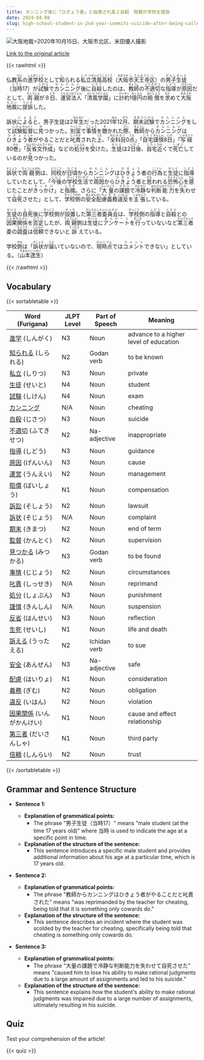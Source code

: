 ```yaml
---
title: カンニング後に「ひきょう者」と指導され高２自殺　両親が学校を提訴
date: 2024-04-08
slug: high-school-student-in-2nd-year-commits-suicide-after-being-called-a-cheater-by-teachers-for-cheating-parents-sue-the-school
---
```


![大阪地裁=2020年10月15日、大阪市北区、米田優人撮影](https://www.asahicom.jp/imgopt/img/c22bd53b01/comm_L/AS20240408002604.jpg "大阪地裁=2020年10月15日、大阪市北区、米田優人撮影")

[Link to the original article](https://asahi.com/articles/ASS4831L9S48PTIL005M.html?iref=comtop_7_04)

{{< rawhtml >}}
<p>仏教<ruby>系<rt>けい</rt></ruby>の<ruby>進学<rt>しんがく</rt></ruby><ruby>校<rt>こう</rt></ruby>として<ruby>知<rt>し</rt></ruby>られる<ruby>私立<rt>しりつ</rt></ruby><ruby>清風<rt>せいふう</rt></ruby><ruby>高校<rt>こうこう</rt></ruby>（<ruby>大阪<rt>おおさか</rt></ruby><ruby>市<rt>し</rt></ruby><ruby>天王寺<rt>てんのうじ</rt></ruby><ruby>区<rt>く</rt></ruby>）の<ruby>男子<rt>だんし</rt></ruby><ruby>生徒<rt>せいと</rt></ruby>（<ruby>当時<rt>とうじ</rt></ruby>17）が<ruby>試験<rt>しけん</rt></ruby>で<ruby>カンニング<rt>かんにんぐ</rt></ruby>後に<ruby>自殺<rt>じさつ</rt></ruby>したのは、<ruby>教師<rt>きょうし</rt></ruby>の<ruby>不適切<rt>ふてきせつ</rt></ruby>な<ruby>指導<rt>しどう</rt></ruby>が<ruby>原因<rt>げんいん</rt></ruby>だとして、<ruby>両親<rt>りょうしん</rt></ruby>が８<ruby>日<rt>にち</rt></ruby>、<ruby>運営<rt>うんえい</rt></ruby><ruby>法人<rt>ほうじん</rt></ruby>「<ruby>清風<rt>せいふう</rt></ruby><ruby>学園<rt>がくえん</rt></ruby>」に<ruby>計約<rt>けいやく</rt></ruby>1<ruby>億<rt>おく</rt></ruby><ruby>円<rt>えん</rt></ruby>の<ruby>賠償<rt>ばいしょう</rt></ruby>を<ruby>求<rt>もと</rt></ruby>めて<ruby>大阪<rt>おおさか</rt></ruby><ruby>地裁<rt>ちさい</rt></ruby>に<ruby>提訴<rt>ていそ</rt></ruby>した。</p>

<p>訴状<ruby>によると<rt>によると</rt></ruby>、男子生徒は2<ruby>年生<rt>ねんせい</rt></ruby>だった2021<ruby>年<rt>ねん</rt></ruby>12<ruby>月<rt>がつ</rt></ruby>、<ruby>期末<rt>きまつ</rt></ruby><ruby>試験<rt>しけん</rt></ruby>で<ruby>カンニング<rt>かんにんぐ</rt></ruby>をして<ruby>試験<rt>しけん</rt></ruby><ruby>監督<rt>かんとく</rt></ruby>に<ruby>見<rt>み</rt></ruby>つかった。<ruby>別室<rt>べっしつ</rt></ruby>で<ruby>事情<rt>じじょう</rt></ruby>を<ruby>聴<rt>き</rt></ruby>かれた<ruby>際<rt>さい</rt></ruby>、<ruby>教師<rt>きょうし</rt></ruby>から<ruby>カンニング<rt>かんにんぐ</rt></ruby>は<ruby>ひきょう<rt>ひきょう</rt></ruby><ruby>者<rt>しゃ</rt></ruby>がやることだと<ruby>叱責<rt>しっせき</rt></ruby>された<ruby>上<rt>うえ</rt></ruby>、「<ruby>全<rt>ぜん</rt></ruby><ruby>科目<rt>かもく</rt></ruby>0<ruby>点<rt>てん</rt></ruby>」「<ruby>自宅<rt>じたく</rt></ruby><ruby>謹慎<rt>きんしん</rt></ruby>8<ruby>日<rt>にち</rt></ruby>」「<ruby>写経<rt>しゃきょう</rt></ruby>80<ruby>巻<rt>かん</rt></ruby>」「<ruby>反省<rt>はんせい</rt></ruby><ruby>文<rt>ぶん</rt></ruby><ruby>作成<rt>さくせい</rt></ruby>」などの<ruby>処分<rt>しょぶん</rt></ruby>を<ruby>受<rt>う</rt></ruby>けた。<ruby>生徒<rt>せいと</rt></ruby>は2<ruby>日<rt>にち</rt></ruby><ruby>後<rt>ご</rt></ruby>、<ruby>自宅<rt>じたく</rt></ruby><ruby>近<rt>ちか</rt></ruby>くで<ruby>死亡<rt>しぼう</rt></ruby>しているのが<ruby>見<rt>み</rt></ruby>つかった。</p>

<p><ruby>訴状<rt>そじょう</rt></ruby>で<ruby>両親<rt>りょうしん</rt></ruby><ruby>側<rt>がわ</rt></ruby>は、<ruby>同校<rt>どうこう</rt></ruby>が<ruby>日頃<rt>ひごろ</rt></ruby>から<ruby>カンニング<rt>かんにんぐ</rt></ruby>は<ruby>ひきょう<rt>ひきょう</rt></ruby>者の<ruby>行為<rt>こうい</rt></ruby>と<ruby>生徒<rt>せいと</rt></ruby>に<ruby>指導<rt>しどう</rt></ruby>していたとして、「<ruby>今後<rt>こんご</rt></ruby>の<ruby>学校<rt>がっこう</rt></ruby><ruby>生活<rt>せいかつ</rt></ruby>で<ruby>周囲<rt>しゅうい</rt></ruby>から<ruby>ひきょう<rt>ひきょう</rt></ruby>者と<ruby>思<rt>おも</rt></ruby>われる<ruby>恐怖心<rt>きょうふしん</rt></ruby>を<ruby>感<rt>かん</rt></ruby>じたことが<ruby>きっかけ<rt>きっかけ</rt></ruby>」と<ruby>指摘<rt>してき</rt></ruby>。さらに「<ruby>大量<rt>たいりょう</rt></ruby>の<ruby>課題<rt>かだい</rt></ruby>で<ruby>冷静<rt>れいせい</rt></ruby>な<ruby>判断<rt>はんだん</rt></ruby><ruby>能力<rt>のうりょく</rt></ruby>を<ruby>失<rt>うしな</rt></ruby>わせて<ruby>自死<rt>じし</rt></ruby>させた」として、<ruby>学校<rt>がっこう</rt></ruby><ruby>側<rt>がわ</rt></ruby>の<ruby>安全<rt>あんぜん</rt></ruby><ruby>配慮<rt>はいりょ</rt></ruby><ruby>義務<rt>ぎむ</rt></ruby><ruby>違反<rt>いはん</rt></ruby>を<ruby>主張<rt>しゅちょう</rt></ruby>している。</p>

<p><ruby>生徒<rt>せいと</rt></ruby>の<ruby>自死<rt>じし</rt></ruby>後に<ruby>学校<rt>がっこう</rt></ruby>側が<ruby>設置<rt>せっち</rt></ruby>した<ruby>第三者<rt>だいさんしゃ</rt></ruby><ruby>委員会<rt>いいんかい</rt></ruby>は、<ruby>学校<rt>がっこう</rt></ruby>側の<ruby>指導<rt>しどう</rt></ruby>と<ruby>自殺<rt>じさつ</rt></ruby>との<ruby>因果関係<rt>いんがかんけい</rt></ruby>を<ruby>否定<rt>ひてい</rt></ruby>したが、<ruby>両親<rt>りょうしん</rt></ruby>側は<ruby>生徒<rt>せいと</rt></ruby>に<ruby>アンケート<rt>あんけーと</rt></ruby>を<ruby>行<rt>おこな</rt></ruby>っていないなど<ruby>第三者<rt>だいさんしゃ</rt></ruby>委の<ruby>調査<rt>ちょうさ</rt></ruby>は<ruby>信頼<rt>しんらい</rt></ruby>できないと<ruby>訴<rt>うったえ</rt></ruby>えている。</p>

<p>学校<ruby>側<rt>がわ</rt></ruby>は「<ruby>訴状<rt>そじょう</rt></ruby>が<ruby>届<rt>とど</rt></ruby>いていないので、<ruby>現時点<rt>げんじてん</rt></ruby>では<ruby>コメント<rt>コメント</rt></ruby>できない」としている。（<ruby>山本<rt>やまもと</rt></ruby><ruby>逸生<rt>いっせい</rt></ruby>）</p>
{{< /rawhtml >}}

## Vocabulary


{{< sortabletable >}}

| Word (Furigana) | JLPT Level | Part of Speech | Meaning |
|-----------------|------------|---------------|---------|
|[進学](https://jisho.org/search/%E9%80%B2%E5%AD%A6) (しんがく)| N3 | Noun | advance to a higher level of education |
|[知られる](https://jisho.org/search/%E7%9F%A5%E3%82%89%E3%82%8C%E3%82%8B) (しられる)| N2 | Godan verb | to be known |
|[私立](https://jisho.org/search/%E7%A7%81%E7%AB%8B) (しりつ)| N3 | Noun | private |
|[生徒](https://jisho.org/search/%E7%94%9F%E5%BE%92) (せいと)| N4 | Noun | student |
|[試験](https://jisho.org/search/%E8%A9%A6%E9%A8%93) (しけん)| N4 | Noun | exam |
|[カンニング](https://jisho.org/search/%E3%82%AB%E3%83%B3%E3%83%8B%E3%83%B3%E3%82%B0)| N/A | Noun | cheating |
|[自殺](https://jisho.org/search/%E8%87%AA%E6%AE%BA) (じさつ)| N3 | Noun | suicide |
|[不適切](https://jisho.org/search/%E4%B8%8D%E9%81%A9%E5%88%87) (ふてきせつ)| N2 | Na-adjective | inappropriate |
|[指導](https://jisho.org/search/%E6%8C%87%E5%B0%8E) (しどう)| N3 | Noun | guidance |
|[原因](https://jisho.org/search/%E5%8E%9F%E5%9B%A0) (げんいん)| N3 | Noun | cause |
|[運営](https://jisho.org/search/%E9%81%8B%E5%96%B6) (うんえい)| N2 | Noun | management |
|[賠償](https://jisho.org/search/%E8%B3%A0%E5%84%9F) (ばいしょう)| N1 | Noun | compensation |
|[訴訟](https://jisho.org/search/%E8%A8%B4%E8%A8%9F) (そしょう)| N2 | Noun | lawsuit |
|[訴状](https://jisho.org/search/%E8%A8%B4%E7%8A%B6) (そじょう)| N/A | Noun | complaint |
|[期末](https://jisho.org/search/%E6%9C%9F%E6%9C%AB) (きまつ)| N2 | Noun | end of term |
|[監督](https://jisho.org/search/%E7%9B%A3%E7%9D%A3) (かんとく)| N2 | Noun | supervision |
|[見つかる](https://jisho.org/search/%E8%A6%8B%E3%81%A4%E3%81%8B%E3%82%8B) (みつかる)| N3 | Godan verb | to be found |
|[事情](https://jisho.org/search/%E4%BA%8B%E6%83%85) (じじょう)| N2 | Noun | circumstances |
|[叱責](https://jisho.org/search/%E5%8F%B1%E8%B2%AC) (しっせき)| N/A | Noun | reprimand |
|[処分](https://jisho.org/search/%E5%87%A6%E5%88%86) (しょぶん)| N3 | Noun | punishment |
|[謹慎](https://jisho.org/search/%E8%AC%B9%E6%85%8E) (きんしん)| N/A | Noun | suspension |
|[反省](https://jisho.org/search/%E5%8F%8D%E7%9C%81) (はんせい)| N3 | Noun | reflection |
|[生死](https://jisho.org/search/%E7%94%9F%E6%AD%BB) (せいし)| N1 | Noun | life and death |
|[訴える](https://jisho.org/search/%E8%A8%B4%E3%81%88%E3%82%8B) (うったえる)| N2 | Ichidan verb | to sue |
|[安全](https://jisho.org/search/%E5%AE%89%E5%85%A8) (あんぜん)| N3 | Na-adjective | safe |
|[配慮](https://jisho.org/search/%E9%85%8D%E6%85%AE) (はいりょ)| N1 | Noun | consideration |
|[義務](https://jisho.org/search/%E7%BE%A9%E5%8B%99) (ぎむ)| N2 | Noun | obligation |
|[違反](https://jisho.org/search/%E9%81%95%E5%8F%8D) (いはん)| N2 | Noun | violation |
|[因果関係](https://jisho.org/search/%E5%9B%A0%E6%9E%9C%E9%96%A2%E4%BF%82) (いんがかんけい)| N1 | Noun | cause and effect relationship |
|[第三者](https://jisho.org/search/%E7%AC%AC%E4%B8%89%E8%80%85) (だいさんしゃ)| N1 | Noun | third party |
|[信頼](https://jisho.org/search/%E4%BF%A1%E9%A0%BC) (しんらい)| N2 | Noun | trust |

{{< /sortabletable >}}


## Grammar and Sentence Structure

- **Sentence 1:**
  - **Explanation of grammatical points:** 
    - The phrase "男子生徒（当時17）" means "male student (at the time 17 years old)" where 当時 is used to indicate the age at a specific point in time.
  - **Explanation of the structure of the sentence:** 
    - This sentence introduces a specific male student and provides additional information about his age at a particular time, which is 17 years old.

- **Sentence 2:**
  - **Explanation of grammatical points:** 
    - The phrase "教師からカンニングはひきょう者がやることだと叱責された" means "was reprimanded by the teacher for cheating, being told that it is something only cowards do."
  - **Explanation of the structure of the sentence:** 
    - This sentence describes an incident where the student was scolded by the teacher for cheating, specifically being told that cheating is something only cowards do.

- **Sentence 3:**
  - **Explanation of grammatical points:** 
    - The phrase "大量の課題で冷静な判断能力を失わせて自死させた" means "caused him to lose his ability to make rational judgments due to a large amount of assignments and led to his suicide."
  - **Explanation of the structure of the sentence:** 
    - This sentence explains how the student's ability to make rational judgments was impaired due to a large number of assignments, ultimately resulting in his suicide.

## Quiz

Test your comprehension of the article!

{{< quiz >}}